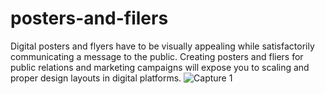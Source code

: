 # posters-and-filers
Digital posters and flyers have to be visually appealing while satisfactorily communicating a message to the public.
Creating posters and fliers for public relations and marketing campaigns will expose you to scaling and proper design layouts in digital platforms.
![Capture 1](https://github.com/user-attachments/assets/c2fa0ea9-28c8-4c33-b2b3-e869d57cbe03)
